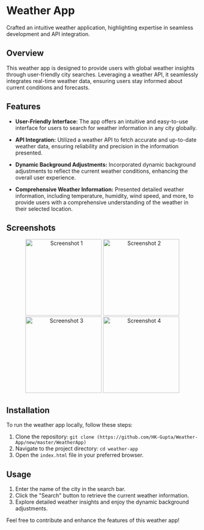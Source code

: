 # Weather App

Crafted an intuitive weather application, highlighting expertise in seamless development and API integration.

## Overview

This weather app is designed to provide users with global weather insights through user-friendly city searches. Leveraging a weather API, it seamlessly integrates real-time weather data, ensuring users stay informed about current conditions and forecasts.

## Features

- **User-Friendly Interface:** The app offers an intuitive and easy-to-use interface for users to search for weather information in any city globally.

- **API Integration:** Utilized a weather API to fetch accurate and up-to-date weather data, ensuring reliability and precision in the information presented.

- **Dynamic Background Adjustments:** Incorporated dynamic background adjustments to reflect the current weather conditions, enhancing the overall user experience.

- **Comprehensive Weather Information:** Presented detailed weather information, including temperature, humidity, wind speed, and more, to provide users with a comprehensive understanding of the weather in their selected location.

## Screenshots

<div align="center">
  <img src="https://github.com/HK-Gupta/Weather-App/assets/116277672/efd54196-360a-4ba3-8a35-ce4b326ff4ae" alt="Screenshot 1" width="200"/>
  <img src="https://github.com/HK-Gupta/Weather-App/assets/116277672/fefe7171-6227-4178-81f0-831f15c6ec73" alt="Screenshot 2" width="200"/>
  <img src="https://github.com/HK-Gupta/Weather-App/assets/116277672/435c5c42-cca6-4a70-b099-1699afef6803" alt="Screenshot 3" width="200"/>
  <img src="https://github.com/HK-Gupta/Weather-App/assets/116277672/cdc96aae-4c5c-40e7-85ce-d9dae15492f2" alt="Screenshot 4" width="200"/>
</div>

## Installation

To run the weather app locally, follow these steps:

1. Clone the repository: `git clone (https://github.com/HK-Gupta/Weather-App/new/master/WeatherApp)`
2. Navigate to the project directory: `cd weather-app`
3. Open the `index.html` file in your preferred browser.

## Usage

1. Enter the name of the city in the search bar.
2. Click the "Search" button to retrieve the current weather information.
3. Explore detailed weather insights and enjoy the dynamic background adjustments.

Feel free to contribute and enhance the features of this weather app!



